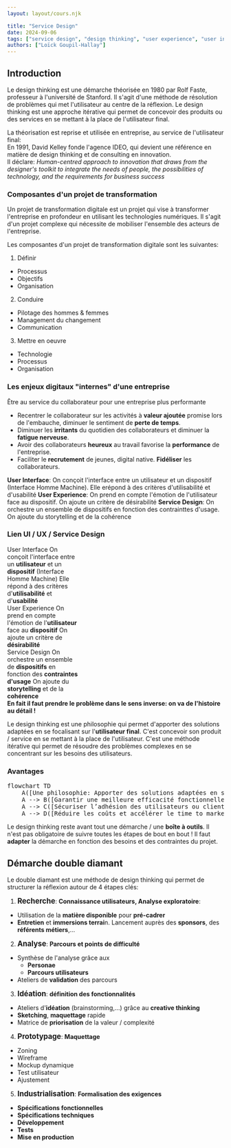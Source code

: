 ```yaml
---
layout: layout/cours.njk

title: "Service Design"
date: 2024-09-06
tags: ["service design", "design thinking", "user experience", "user interface"]
authors: ["Loïck Goupil-Hallay"]
---
```


<style>
  .arrow-left::before {
    content: '';
    position: absolute;
    top: 50%;
    right: 100%;
    transform: translateY(-50%);
    border-width: 30px;
    border-style: solid;
    border-color: transparent #374151 transparent transparent;
  }
</style>

## Introduction

Le design thinking est une démarche théorisée en 1980 par Rolf Faste, professeur à l'université de Stanford. Il s'agit d'une méthode de résolution de problèmes qui met l'utilisateur au centre de la réflexion. Le design thinking est une approche itérative qui permet de concevoir des produits ou des services en se mettant à la place de l'utilisateur final.

La théorisation est reprise et utilisée en entreprise, au service de l'utilisateur final:\
En 1991, David Kelley fonde l'agence IDEO, qui devient une référence en matière de design thinking et de consulting en innovation.\
Il déclare: *Human-centred approach to innovation that draws from the designer's toolkit to integrate the needs of people, the possibilities of technology, and the requirements for business success*

### Composantes d'un projet de transformation

Un projet de transformation digitale est un projet qui vise à transformer l'entreprise en profondeur en utilisant les technologies numériques. Il s'agit d'un projet complexe qui nécessite de mobiliser l'ensemble des acteurs de l'entreprise.

Les composantes d'un projet de transformation digitale sont les suivantes:
1. Définir
  - Processus
  - Objectifs
  - Organisation
2. Conduire
  - Pilotage des hommes & femmes
  - Management du changement
  - Communication
3. Mettre en oeuvre
  - Technologie
  - Processus
  - Organisation

### Les enjeux digitaux "internes" d'une entreprise
Être au service du collaborateur pour une entreprise plus performante

- Recentrer le collaborateur sur les activités à **valeur ajoutée** promise lors de l'embauche, diminuer le sentiment de **perte de temps**.
- Diminuer les **irritants** du quotidien des collaborateurs et diminuer la **fatigue nerveuse**.
- Avoir des collaborateurs **heureux** au travail favorise la **performance** de l'entreprise.
- Faciliter le **recrutement** de jeunes, digital native. **Fidéliser** les collaborateurs.

**User Interface**: On conçoit l'interface entre un utilisateur et un dispositif (Interface Homme Machine). Elle erépond à des critères d'utilisabilité et d'usabilité
**User Experience**: On prend en compte l'émotion de l'utilisateur face au dispositif. On ajoute un critère de désirabilité
**Service Design**: On orchestre un ensemble de dispositifs en fonction des contrainttes d'usage. On ajoute du storytelling et de la cohérence

### Lien UI / UX / Service Design

<div class="w-full mt-3">
  <div class="bg-yellow-300 border-b-2 border-r-2 border-white max-w-3xl h-40 transform scale-y-[-1] mx-auto">
    <div class="bg-green-400 border-b-2 border-r-2 border-white w-2/3 h-32">
      <div class="bg-blue-700 border-b-2 border-r-2 border-white w-1/2 h-24"></div>
    </div>
  </div>
  <div class="mx-auto max-w-3xl flex justify-between">
    <div class="flex flex-col items-center" style="max-width: 33%;">
      <span class="text-center text-xl text-blue-700 font-bold">User Interface</span>
      <span class="text-center">On conçoit l'interface entre un <b>utilisateur</b> et un <b>dispositif</b> (Interface Homme Machine)</span>
      <span class="text-center">Elle répond à des critères d'<b>utilisabilité</b> et d'<b>usabilité</b></span>
    </div>
    <div class="flex flex-col items-center" style="max-width: 33%;">
      <span class="text-center text-xl text-green-400 font-bold">User Experience</span>
      <span class="text-center">On prend en compte l'émotion de l'<b>utilisateur</b> face au <b>dispositif</b></span>
      <span class="text-center">On ajoute un critère de <b>désirabilité</b></span>
    </div>
    <div class="flex flex-col items-center" style="max-width: 33%;">
      <span class="text-center text-xl text-yellow-300 font-bold">Service Design</span>
      <span class="text-center">On orchestre un ensemble de <b>dispositifs</b> en fonction des <b>contraintes d'usage</b></span>
      <span class="text-center">On ajoute du <b>storytelling</b> et de la <b>cohérence</b></span>
    </div>
  </div>
</div>

<div class="mx-auto mt-6 relative flex items-center justify-center bg-gray-700 text-white px-6 py-3 w-max text-sm font-medium arrow-left text-l"><b>En fait il faut prendre le problème dans le sens inverse: on va de l'histoire au détail !</b></div>

Le design thinking est une philosophie qui permet d'apporter des solutions adaptées en se focalisant sur l'**utilisateur final**. C'est concevoir son produit / service en se mettant à la place de l'utilisateur. C'est une méthode itérative qui permet de résoudre des problèmes complexes en se concentrant sur les besoins des utilisateurs.


### Avantages

<pre class="mermaid" style="background-color: transparent;">
flowchart TD
    A([Une philosophie: Apporter des solutions adaptées en se focalisant sur l'utilisateur final])
    A --> B([Garantir une meilleure efficacité fonctionnelle des outils])
    A --> C([Sécuriser l’adhésion des utilisateurs ou clients aux outils et services conçus])
    A --> D([Réduire les coûts et accélérer le time to market en limitant les erreurs de conception])
</pre>

Le design thinking reste avant tout une démarche / une **boîte à outils**. Il n'est pas obligatoire de suivre toutes les étapes de bout en bout ! Il faut **adapter** la démarche en fonction des besoins et des contraintes du projet.

## Démarche double diamant

Le double diamant est une méthode de design thinking qui permet de structurer la réflexion autour de 4 étapes clés:
1. <big><b>Recherche</b></big>: **Connaissance utilisateurs, Analyse exploratoire**:
  - Utilisation de la **matière disponible** pour **pré-cadrer**
  - **Entretien** et **immersions terrai**n. Lancement auprès des **sponsors**, des **référents métiers**,...
2. <big><b>Analyse</b></big>: **Parcours et points de difficulté**
  - Synthèse de l'analyse grâce aux
    - **Personae**
    - **Parcours utilisateurs**
  - Ateliers de **validation** des parcours
3. <big><b>Idéation</b></big>: **définition des fonctionnalités**
  - Ateliers d'**idéation** (brainstorming,...) grâce au **creative thinking**
  - **Sketching**, **maquettage** rapide
  - Matrice de **priorisation** de la valeur / complexité
4. <big><b>Prototypage</b></big>: **Maquettage**
  - Zoning
  - Wireframe
  - Mockup dynamique
  - Test utilisateur
  - Ajustement
5. <big><b>Industrialisation</b></big>: **Formalisation des exigences**
  - **Spécifications fonctionnelles**
  - **Spécifications techniques**
  - **Développement**
  - **Tests**
  - **Mise en production**
